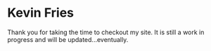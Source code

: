 # Kevin Fries

Thank you for taking the time to checkout my site. It is still a work in progress and will be updated...eventually.